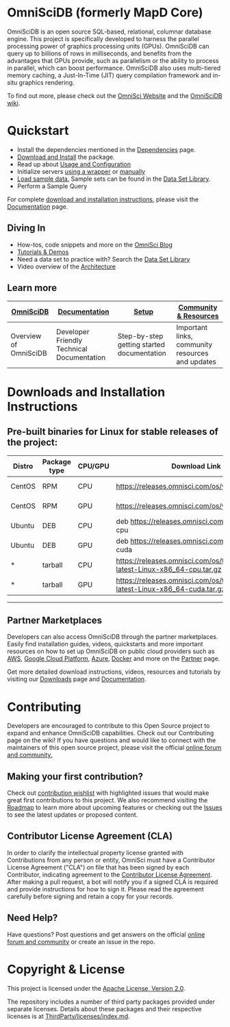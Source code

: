 OmniSciDB (formerly MapD Core)
==============================

OmniSciDB is an open source SQL-based, relational, columnar database engine. This project is specifically developed to harness the parallel processing power of graphics processing units (GPUs). OmniSciDB can query up to billions of rows in milliseconds, and benefits from the advantages that GPUs provide, such as parallelism or the ability to process in parallel, which can boost performance. OmniSciDB also uses multi-tiered memory caching, a Just-In-Time (JIT) query compilation framework and in-situ graphics rendering.

To find out more, please check out the [OmniSci Website](https://www.omnisci.com) and the [OmniSciDB wiki](https://github.com/omnisci/omniscidb/wiki/).

# Quickstart

- Install the dependencies mentioned in the [Dependencies](https://github.com/omnisci/omniscidb/wiki/OmniSciDB-Dependencies) page.
- [Download and Install](#DownloadsandInstallationInstructions) the package.
- Read up about [Usage and Configuration](#building)
- Initialize servers [using a wrapper](https://github.com/omnisci/omniscidb/wiki/OmniSciDB-Documentation/_edit#starting-using-the-startomnisci-wrapper) or [manually](https://github.com/omnisci/omniscidb/wiki/OmniSciDB-Documentation/_edit#starting-manually)
- [Load sample data.](#working-with-data) Sample sets can be found in the [Data Set Library](https://community.omnisci.com/browse/new-item2).
- Perform a Sample Query

For complete [download and installation instructions](https://github.com/omnisci/omniscidb/wiki/OmniSciDB-Documentation#downloads-and-installation-instructions), please visit the [Documentation](https://github.com/snowcrash007/omniscidb/wiki/OmniSciDB-Documentation) page.

## Diving In

- How-tos, code snippets and more on the [OmniSci Blog](https://www.omnisci.com/blog/)
- [Tutorials & Demos](https://github.com/omnisci/omniscidb/wiki/Tutorials-&-Demos)
- Need a data set to practice with? Search the [Data Set Library](https://community.omnisci.com/browse/new-item2)
- Video overview of the [Architecture](https://github.com/omnisci/omniscidb/wiki/Architecture#video-overview)

## Learn more
| [OmniSciDB](https://github.com/omnisci/omniscidb/wiki/OmniSciDB-Overview) | [Documentation](https://github.com/omnisci/omniscidb/wiki/OmniSciDB-Documentation) | [Setup](https://github.com/omnisci/omniscidb/wiki/Setup) | [Community & Resources](https://github.com/omnisci/omniscidb/wiki/Community-&-Resources) |
| -- | -- | --|--|
| Overview of OmniSciDB| Developer Friendly Technical Documentation | Step-by-step getting started documentation | Important links, community resources and updates |

# Downloads and Installation Instructions

## Pre-built binaries for Linux for stable releases of the project:

| Distro | Package type | CPU/GPU | Download Link | Installation Guide |
| --- | --- | --- | --- | --- |
| CentOS | RPM | CPU | https://releases.omnisci.com/os/yum/stable/cpu | https://www.omnisci.com/docs/latest/4_centos7-yum-cpu-os-recipe.html |
| CentOS | RPM | GPU | https://releases.omnisci.com/os/yum/stable/cuda | https://www.omnisci.com/docs/latest/4_centos7-yum-gpu-os-recipe.html |
| Ubuntu | DEB | CPU | deb https://releases.omnisci.com/os/apt/ stable cpu | https://www.omnisci.com/docs/latest/4_ubuntu-apt-cpu-os-recipe.html |
| Ubuntu | DEB | GPU | deb https://releases.omnisci.com/os/apt/ stable cuda | https://www.omnisci.com/docs/latest/4_ubuntu-apt-gpu-os-recipe.html |
| * | tarball | CPU | https://releases.omnisci.com/os/tar/omnisci-os-latest-Linux-x86_64-cpu.tar.gz |  |
| * | tarball | GPU | https://releases.omnisci.com/os/tar/omnisci-os-latest-Linux-x86_64-cuda.tar.gz |  |

***

## Partner Marketplaces
Developers can also access OmniSciDB through the partner marketplaces. Easily find installation guides, videos, quickstarts and more important resources on how to set up OmniSciDB on public cloud providers such as [AWS](https://github.com/omnisci/omniscidb/wiki/OmniSciDB-Partners#aws), [Google Cloud Platform](https://github.com/omnisci/omniscidb/wiki/OmniSciDB-Partners#google-cloud-platform), [Azure](https://github.com/omnisci/omniscidb/wiki/OmniSciDB-Partners#azure), [Docker](https://github.com/omnisci/omniscidb/wiki/OmniSciDB-Partners#docker) and more on the [Partner](https://github.com/omnisci/omniscidb/wiki/OmniSciDB-Partners) page.

Get more detailed download instructions, videos, resources and tutorials by visiting our [Downloads](https://github.com/omnisci/omniscidb/wiki/OmniSciDB-Downloads) page and [Documentation](https://github.com/omnisci/omniscidb/wiki/OmniSciDB-Documentation).

# Contributing
Developers are encouraged to contribute to this Open Source project to expand and enhance OmniSciDB capabilities. Check out our Contributing page on the wiki! If you have questions and would like to connect with the maintainers of this open source project, please visit the official [online forum and community.](https://community.omnisci.com/home)

## Making your first contribution? 
Check out [contribution wishlist](https://github.com/omnisci/omniscidb/contribute) with highlighted issues that would make great first contributions to this project. We also recommend visiting the [Roadmap](https://github.com/omnisci/omniscidb/wiki/Roadmap) to learn more about upcoming features or checking out the [Issues](https://github.com/omnisci/omniscidb/issues) to see the latest updates or proposed content.

## Contributor License Agreement (CLA)
In order to clarify the intellectual property license granted with Contributions from any person or entity, OmniSci must have a Contributor License Agreement ("CLA") on file that has been signed by each Contributor, indicating agreement to the [Contributor License Agreement](CLA.txt). After making a pull request, a bot will notify you if a signed CLA is required and provide instructions for how to sign it. Please read the agreement carefully before signing and retain a copy for your records.

## Need Help?
Have questions? Post questions and get answers on the official [online forum and community](https://community.omnisci.com/home) or create an issue in the repo.

# Copyright & License
This project is licensed under the [Apache License, Version 2.0](https://www.apache.org/licenses/LICENSE-2.0).

The repository includes a number of third party packages provided under separate licenses. Details about these packages and their respective licenses is at [ThirdParty/licenses/index.md](ThirdParty/licenses/index.md).
